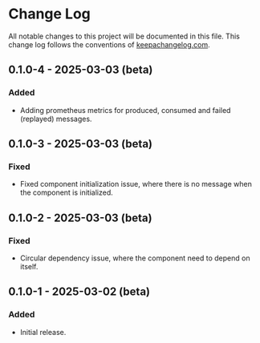 # Change Log

All notable changes to this project will be documented in this file. This change log follows the conventions
of [keepachangelog.com](http://keepachangelog.com/).

## 0.1.0-4 - 2025-03-03 (beta)

### Added

- Adding prometheus metrics for produced, consumed and failed (replayed) messages.

## 0.1.0-3 - 2025-03-03 (beta)

### Fixed

- Fixed component initialization issue, where there is no message when the component is initialized.

## 0.1.0-2 - 2025-03-03 (beta)

### Fixed

- Circular dependency issue, where the component need to depend on itself.

## 0.1.0-1 - 2025-03-02 (beta)

### Added

- Initial release.
